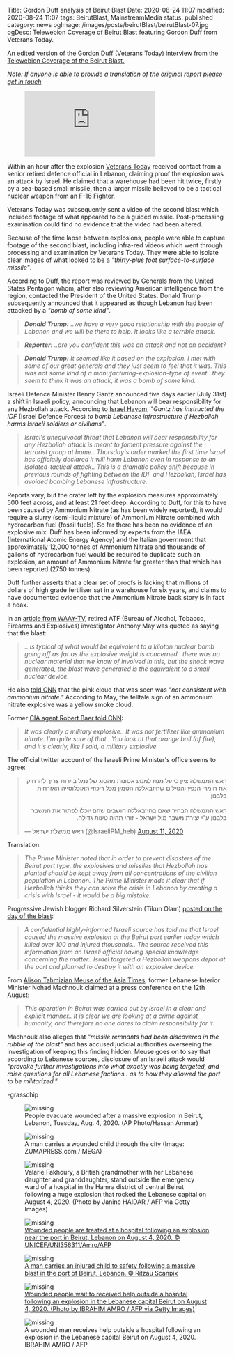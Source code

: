 Title: Gordon Duff analysis of Beirut Blast
Date: 2020-08-24 11:07
modified: 2020-08-24 11:07
tags: BeirutBlast, MainstreamMedia
status: published
category: news
ogImage: /images/posts/beirutBlast/beirutBlast-07.jpg
ogDesc: Telewebion Coverage of Beirut Blast featuring Gordon Duff from Veterans Today.

<!-- PELICAN_BEGIN_SUMMARY -->

An edited version of the Gordon Duff (Veterans Today) interview from the [Telewebion Coverage of the Beirut Blast.](https://www.telewebion.com/episode/2339550)

*Note: If anyone is able to provide a translation of the original report [please get in touch](https://grasschip.netlify.app/pages/about.html).*

<figure class="video_container">
	<iframe
		src="https://www.youtube-nocookie.com/embed/8lwvi19TqAQ"
		frameborder="0"
		allow="accelerometer; autoplay; encrypted-media; gyroscope; picture-in-picture"
		allowfullscreen="true">
	</iframe>
</figure>

<!-- PELICAN_END_SUMMARY -->

Within an hour after the explosion [Veterans Today](https://www.veteranstoday.com/2020/08/18/breaking-israel-nukes-beirut/) received contact from a senior retired defence official in Lebanon, claiming proof the explosion was an attack by Israel. He claimed that a warehouse had been hit twice, firstly by a sea-based small missile, then a larger missile believed to be a tactical nuclear weapon from an F-16 Fighter.

Veterans Today was subsequently sent a video of the second blast which included footage of what appeared to be a guided missile. Post-processing examination could find no evidence that the video had been altered.

Because of the time lapse between explosions, people were able to capture footage of the second blast, including infra-red videos which went through processing and examination by Veterans Today. They were able to isolate clear images of what looked to be a *"thirty-plus foot surface-to-surface missile"*.

According to Duff, the report was reviewed by Generals from the United States Pentagon whom, after also reviewing American intelligence from the region, contacted the President of the United States. Donald Trump subsequently announced that it appeared as though Lebanon had been attacked by a *"bomb of some kind"*.

> **_Donald Trump:_** *..we have a very good relationship with the people of Lebanon and we will be there to help. It looks like a terrible attack.*

> **_Reporter:_** *..are you confident this was an attack and not an accident?*

> **_Donald Trump:_** *It seemed like it based on the explosion. I met with some of our great generals and they just seem to feel that it was. This was not some kind of a manufacturing-explosion-type of event.. they seem to think it was an attack, it was a bomb of some kind.*

Israeli Defence Minister Benny Gantz announced five days earlier (July 31st) a shift in Israeli policy, announcing that Lebanon will bear responsibility for any Hezbollah attack. According to [Israel Hayom](https://www.israelhayom.com/2020/07/31/in-dramatic-policy-shift-israel-to-hold-lebanon-accountable-for-hezbollah-attack/), *"Gantz has instructed the IDF* (Israel Defence Forces) *to bomb Lebanese infrastructure if Hezbollah harms Israeli soldiers or civilians"*.

> *Israel's unequivocal threat that Lebanon will bear responsibility for any Hezbollah attack is meant to foment pressure against the terrorist group at home.. Thursday's order marked the first time Israel has officially declared it will harm Lebanon even in response to an isolated-tactical attack.. This is a dramatic policy shift because in previous rounds of fighting between the IDF and Hezbollah, Israel has avoided bombing Lebanese infrastructure.*

Reports vary, but the crater left by the explosion measures approximately 500 feet across, and at least 21 feet deep. According to Duff, for this to have been caused by Ammonium Nitrate (as has been widely reported), it would require a slurry (semi-liquid mixture) of Ammonium Nitrate combined with hydrocarbon fuel (fossil fuels). So far there has been no evidence of an explosive mix. Duff has been informed by experts from the IAEA (International Atomic Energy Agency) and the Italian government that approximately 12,000 tonnes of Ammonium Nitrate and thousands of gallons of hydrocarbon fuel would be required to duplicate such an explosion, an amount of Ammonium Nitrate far greater than that which has been reported (2750 tonnes).

Duff further asserts that a clear set of proofs is lacking that millions of dollars of high grade fertiliser sat in a warehouse for six years, and claims to have documented evidence that the Ammonium Nitrate back story is in fact a hoax.

In an [article from WAAY-TV](https://www.waaytv.com/content/news/572013472.html), retired ATF (Bureau of Alcohol, Tobacco, Firearms and Explosives) investigator Anthony May was quoted as saying that the blast:

> *.. is typical of what would be equivalent to a kiloton nuclear bomb going off as far as the explosive weight is concerned.. there was no nuclear material that we know of involved in this, but the shock wave generated, the blast wave generated is the equivalent to a small nuclear device.*

He also [told CNN](https://edition.cnn.com/middleeast/live-news/lebanon-beirut-explosion-live-updates-dle-intl/h_ee75b837895eb26728464ff5fdb6b36b) that the pink cloud that was seen was *"not consistent with ammonium nitrate."* According to May, the telltale sign of an ammonium nitrate explosive was a yellow smoke cloud.

Former [CIA agent Robert Baer told CNN](https://edition.cnn.com/middleeast/live-news/lebanon-beirut-explosion-live-updates-dle-intl/h_0f646d1827f2f246b9c48701b5c8eac5):

> *It was clearly a military explosive.. It was not fertilizer like ammonium nitrate. I'm quite sure of that.. You look at that orange ball (of fire), and it's clearly, like I said, a military explosive.*

The official twitter account of the Israeli Prime Minister's office seems to agree:

<div class="tweet">
	<blockquote class="twitter-tweet" data-conversation="none" data-lang="en" data-theme="dark">
		<p lang="iw" dir="rtl">
			ראש הממשלה ציין כי על מנת למנוע אסונות מהסוג של נמל ביירות צריך להרחיק את חומרי הנפץ והטילים שחיזבאללה הטמין מכל ריכוזי האוכלוסייה האזרחית בלבנון.
			<br><br>
			ראש הממשלה הבהיר שאם בחיזבאללה חושבים שהם יוכלו לפתור את המשבר בלבנון ע&quot;י יצירת משבר מול ישראל - זוהי תהיה טעות גדולה.
		</p>
		&mdash; ראש ממשלת ישראל (@IsraeliPM_heb)
		<a href="https://twitter.com/IsraeliPM_heb/status/1293203097565769733?ref_src=twsrc%5Etfw">August 11, 2020</a>
	</blockquote>
	<script async src="https://platform.twitter.com/widgets.js" charset="utf-8"></script>
</div>

Translation:

> *The Prime Minister noted that in order to prevent disasters of the Beirut port type, the explosives and missiles that Hezbollah has planted should be kept away from all concentrations of the civilian population in Lebanon. The Prime Minister made it clear that if Hezbollah thinks they can solve the crisis in Lebanon by creating a crisis with Israel - it would be a big mistake.*

Progressive Jewish blogger Richard Silverstein (Tikun Olam) [posted on the day of the blast](https://www.richardsilverstein.com/2020/08/04/breaking-israel-bombed-beirut/):

> *A confidential highly-informed Israeli source has told me that Israel caused the massive explosion at the Beirut port earlier today which killed over 100 and injured thousands.. The source received this information from an Israeli official having special knowledge concerning the matter.. Israel targeted a Hezbollah weapons depot at the port and planned to destroy it with an explosive device.*

From [Alison Tahmizian Meuse of the Asia Times](https://asiatimes.com/2020/08/lebanon-ex-interior-minister-israel-blew-up-port/), former Lebanese Interior Minister Nohad Machnouk claimed at a press conference on the 12th August:

> *This operation in Beirut was carried out by Israel in a clear and explicit manner.. It is clear we are looking at a crime against humanity, and therefore no one dares to claim responsibility for it.*

Machnouk also alleges that *"missile remnants had been discovered in the rubble of the blast"* and has accused judicial authorities overseeing the investigation of keeping this finding hidden. Meuse goes on to say that according to Lebanese sources, disclosure of an Israeli attack would *"provoke further investigations into what exactly was being targeted, and raise questions for all Lebanese factions.. as to how they allowed the port to be militarized."*

-grasschip

<figure>
	<img src='/images/posts/beirutBlast/beirutBlast-03.jpg' alt='missing' />
	<figcaption>
		People evacuate wounded after a massive explosion in Beirut, Lebanon, Tuesday, Aug. 4, 2020. (AP Photo/Hassan Ammar)
	</figcaption>
</figure>

<figure>
	<img src='/images/posts/beirutBlast/beirutBlast-06.jpg' alt='missing' />
	<figcaption>
		A man carries a wounded child through the city (Image: ZUMAPRESS.com / MEGA)
	</figcaption>
</figure>

<figure>
	<img src='/images/posts/beirutBlast/beirutBlast-05.jpg' alt='missing' />
	<figcaption>
		Valarie Fakhoury, a British grandmother with her Lebanese daughter and granddaughter, stand outside the emergency ward of a hospital in the Hamra district of central Beirut following a huge explosion that rocked the Lebanese capital on August 4, 2020. (Photo by Janine HAIDAR / AFP via Getty Images)
	</figcaption>
</figure>

<figure>
	<img src='/images/posts/beirutBlast/beirutBlast-01.jpg' alt='missing' />
	<figcaption>
		<a href="https://www.unicefusa.org/stories/deadly-blast-rocks-lebanon-already-crisis/37528">
			Wounded people are treated at a hospital following an explosion near the port in Beirut, Lebanon on August 4, 2020. © UNICEF/UNI356311/Amro/AFP
		</a>
	</figcaption>
</figure>

<figure>
	<img src='/images/posts/beirutBlast/beirutBlast-04.jpg' alt='missing' />
	<figcaption>
		<a href="https://www.unhcr.org/lb/13297-unhcr-supporting-lebanons-relief-and-recovery-efforts-following-the-devastating-beirut-explosion.html/5f2d0b774">
			A man carries an injured child to safety following a massive blast in the port of Beirut, Lebanon. © Ritzau Scanpix
		</a>
	</figcaption>
</figure>

<figure>
	<img src='/images/posts/beirutBlast/beirutBlast-02.jpg' alt='missing' />
	<figcaption>
		<a href="https://www.savethechildren.net/news/fears-children-beirut-explosion-hospitals-are-completely-overwhelmed">
			Wounded people wait to received help outside a hospital following an explosion in the Lebanese capital Beirut on August 4, 2020. (Photo by IBRAHIM AMRO / AFP via Getty Images)
		</a>
	</figcaption>
</figure>

<figure>
	<img src='/images/posts/beirutBlast/beirutBlast-07.jpg' alt='missing' />
	<figcaption>
		A wounded man receives help outside a hospital following an explosion in the Lebanese capital Beirut on August 4, 2020. IBRAHIM AMRO / AFP
	</figcaption>
</figure>
